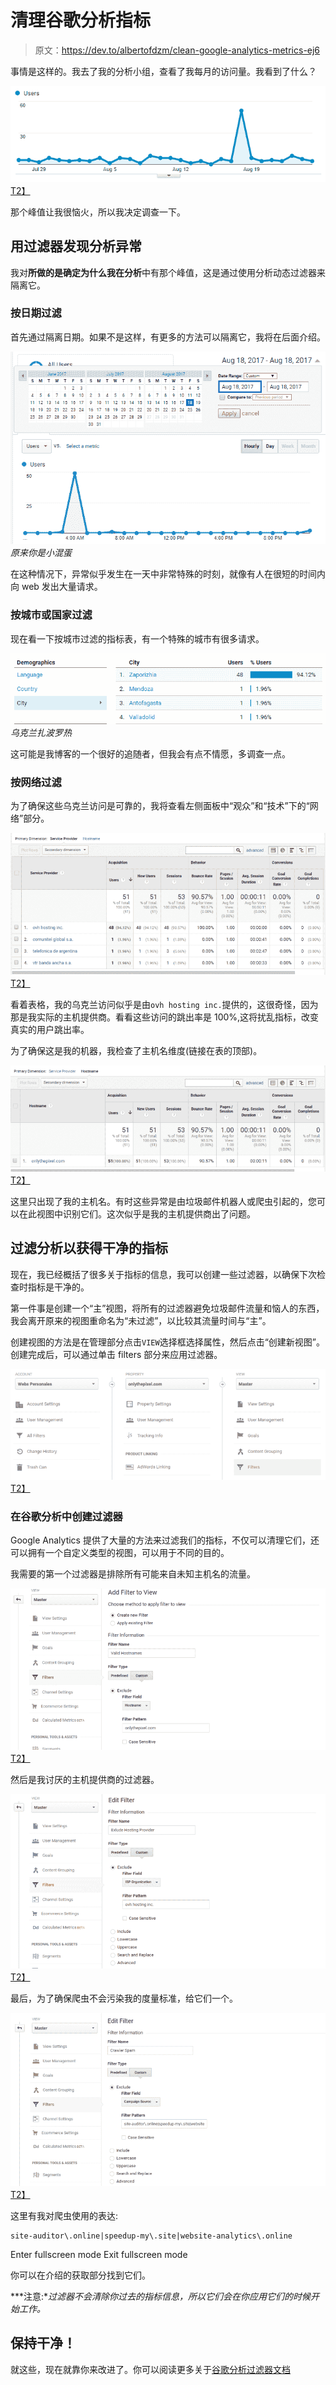 # 清理谷歌分析指标

> 原文：<https://dev.to/albertofdzm/clean-google-analytics-metrics-ej6>

事情是这样的。我去了我的分析小组，查看了我每月的访问量。我看到了什么？

[![Monthly Google Analytics Graph](img/21309938a405f20a34c1a53ee46c52b2.png)T2】](https://res.cloudinary.com/practicaldev/image/fetch/s--gEPi9XFf--/c_limit%2Cf_auto%2Cfl_progressive%2Cq_auto%2Cw_880/http://onlythepixel.com/conteimg/2017/08/Monthly_Analytics.PNG)

那个峰值让我很恼火，所以我决定调查一下。

## 用过滤器发现分析异常

我对**所做的是确定为什么我在分析**中有那个峰值，这是通过使用分析动态过滤器来隔离它。

### 按日期过滤

首先通过隔离日期。如果不是这样，有更多的方法可以隔离它，我将在后面介绍。

[![One Day Analytics Graph](img/cd421eef2e9e1f22a628b1c04fc7dc3e.png) ](https://res.cloudinary.com/practicaldev/image/fetch/s--ZZQ9Nnd3--/c_limit%2Cf_auto%2Cfl_progressive%2Cq_auto%2Cw_880/http://onlythepixel.com/conteimg/2017/08/One_Day_Analytics_Graph.PNG) *原来你是小混蛋*

在这种情况下，异常似乎发生在一天中非常特殊的时刻，就像有人在很短的时间内向 web 发出大量请求。

### 按城市或国家过滤

现在看一下按城市过滤的指标表，有一个特殊的城市有很多请求。

[![City Filtered Analytics Table](img/64119208c0d19bcaa6b47cba322d0c0a.png) ](https://res.cloudinary.com/practicaldev/image/fetch/s--RUul6FEz--/c_limit%2Cf_auto%2Cfl_progressive%2Cq_auto%2Cw_880/http://onlythepixel.com/conteimg/2017/08/City_Filtered_Analytics_Table.PNG) *乌克兰扎波罗热*

这可能是我博客的一个很好的追随者，但我会有点不情愿，多调查一点。

### 按网络过滤

为了确保这些乌克兰访问是可靠的，我将查看左侧面板中“观众”和“技术”下的“网络”部分。

[![Service Provider Filtered Analytics Table](img/8443c59f2820ab1eb46b5acac3b675cc.png)T2】](https://res.cloudinary.com/practicaldev/image/fetch/s--j53_Qmd4--/c_limit%2Cf_auto%2Cfl_progressive%2Cq_auto%2Cw_880/http://onlythepixel.com/conteimg/2017/08/Service_Provider_Filtered_Analytics_Table.PNG)

看着表格，我的乌克兰访问似乎是由`ovh hosting inc.`提供的，这很奇怪，因为那是我实际的主机提供商。看看这些访问的跳出率是 100%,这将扰乱指标，改变真实的用户跳出率。

为了确保这是我的机器，我检查了主机名维度(链接在表的顶部)。

[![Hostname Filtered Analytics Table](img/ead9833a6d31d0f5908f1ab3886eb14b.png)T2】](https://res.cloudinary.com/practicaldev/image/fetch/s--ZTf86DZ5--/c_limit%2Cf_auto%2Cfl_progressive%2Cq_auto%2Cw_880/http://onlythepixel.com/conteimg/2017/08/Hostname_Filtered_Analytics_Table.PNG)

这里只出现了我的主机名。有时这些异常是由垃圾邮件机器人或爬虫引起的，您可以在此视图中识别它们。这次似乎是我的主机提供商出了问题。

## 过滤分析以获得干净的指标

现在，我已经概括了很多关于指标的信息，我可以创建一些过滤器，以确保下次检查时指标是干净的。

第一件事是创建一个“主”视图，将所有的过滤器避免垃圾邮件流量和恼人的东西，我会离开原来的视图重命名为“未过滤”，以比较其流量时间与“主”。

创建视图的方法是在管理部分点击`VIEW`选择框选择属性，然后点击“创建新视图”。创建完成后，可以通过单击 filters 部分来应用过滤器。

[![Analytics Admin Panel](img/f79a5d4f51dfe851390866fca29468f4.png)T2】](https://res.cloudinary.com/practicaldev/image/fetch/s--3qVfDjq0--/c_limit%2Cf_auto%2Cfl_progressive%2Cq_auto%2Cw_880/http://onlythepixel.com/conteimg/2017/08/Analytics_Admin_Panel.PNG)

### 在谷歌分析中创建过滤器

Google Analytics 提供了大量的方法来过滤我们的指标，不仅可以清理它们，还可以拥有一个自定义类型的视图，可以用于不同的目的。

我需要的第一个过滤器是排除所有可能来自未知主机名的流量。

[![Filtering Including Hostname](img/b1f00b39c54cc3fd9b2919e21e42d473.png)T2】](https://res.cloudinary.com/practicaldev/image/fetch/s--Lj6Q45Au--/c_limit%2Cf_auto%2Cfl_progressive%2Cq_auto%2Cw_880/http://onlythepixel.com/conteimg/2017/08/Creating_Google_Analytics_Filter.PNG)

然后是我讨厌的主机提供商的过滤器。

[![Filtering Excluding Hostname](img/56947b34976719978e7e562bb24a156a.png)T2】](https://res.cloudinary.com/practicaldev/image/fetch/s--Js_vyuxX--/c_limit%2Cf_auto%2Cfl_progressive%2Cq_auto%2Cw_880/http://onlythepixel.com/conteimg/2017/08/Creating_Google_Analytics_Filter_For_ISP.PNG)

最后，为了确保爬虫不会污染我的度量标准，给它们一个。

[![Filtering Excluding Crawlers](img/2a4aadaf11165c776e31ac2c6e9ec9ff.png)T2】](https://res.cloudinary.com/practicaldev/image/fetch/s--FvRVKbZx--/c_limit%2Cf_auto%2Cfl_progressive%2Cq_auto%2Cw_880/http://onlythepixel.com/conteimg/2017/08/Creating_Google_Analytics_Filter_For_Crawlers.PNG)

这里有我对爬虫使用的表达:

```
site-auditor\.online|speedup-my\.site|website-analytics\.online 
```

Enter fullscreen mode Exit fullscreen mode

你可以在介绍的获取部分找到它们。

***注意:**过滤器不会清除你过去的指标信息，所以它们会在你应用它们的时候开始工作。*

## 保持干净！

就这些，现在就靠你来改进了。你可以阅读更多关于[谷歌分析过滤器文档](https://support.google.com/analytics/topic/1032939)